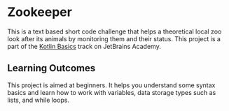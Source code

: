 # Zookeeper
This is a text based short code challenge that helps a theoretical local zoo look after its animals by monitoring them and their status.
This project is a part of the [Kotlin Basics](https://hyperskill.org/tracks/18) track on JetBrains Academy.

## Learning Outcomes
This project is aimed at beginners. It helps you understand some syntax basics and learn how to work with variables, data storage types such as lists, and while loops.
